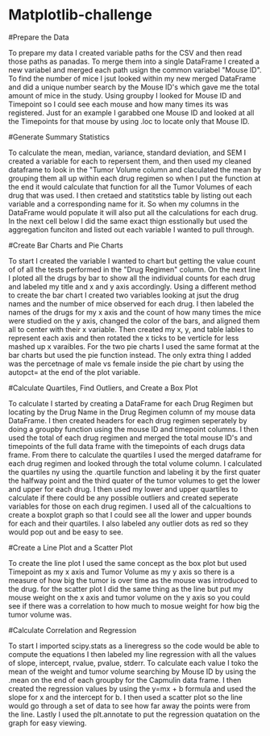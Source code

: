   # Matplotlib-challenge

#Prepare the Data
  
  To prepare my data I created variable paths for the CSV and then read those paths as panadas. To merge them into a single DataFrame I created a new variabel and merged each path usign the common variabel "Mouse ID".  To find the number of mice I jsut looked within my new merged DataFrame and did a unique number search by the Mouse ID's which gave me the total amount of mice in the study.  Using groupby I looked for Mouse ID and Timepoint so I could see each mouse and how many times its was registered.  Just for an example I garabbed one Mouse ID and looked at all the Timepoints for that mouse by using .loc to locate only that Mouse ID.

#Generate Summary Statistics
  
  To calculate the mean, median, variance, standard deviation, and SEM I created a variable for each to repersent them, and then used my cleaned dataframe to look in the "Tumor Volume column and claculated the mean by grouping them all up within each drug regimen so when I put the function at the end it would calculate that function for all the Tumor Volumes of each drug that was used.  I then cretaed and statitstics table by listing out each variable and a corresponding name for it.  So when my columns in the DataFrame would populate it will also put all the calculations for each drug.  In the next cell below I did the same exact thign esstionally but used the aggregation funciton and listed out each variable I wanted to pull through. 

#Create Bar Charts and Pie Charts
  
  To start I created the variable I wanted to chart but getting the value count of of all the tests performed in the "Drug Regimen" column.  On the next line I ploted all the drugs by bar to show all the individual counts for each drug and labeled my title and x and y axis accordingly.  Using a different method to create the bar chart I created two variables looking at jsut the drug names and the number of mice observed for each drug.  I then labeled the names of the drugs for my x axis and the count of how many times the mice were studied on the y axis, changed the color of the bars, and aligned them all to center with their x variable.  Then created my x, y, and table lables to represent each axis and then rotated the x ticks to be verticle for less mashed up x varaibles.  For the two pie charts I used the same format at the bar charts but used the pie function instead.  The only extra thing I added was the percetnage of male vs female inside the pie chart by using the autopct= at the end of the plot variable.

#Calculate Quartiles, Find Outliers, and Create a Box Plot

  To calculate I started by creating a DataFrame for each Drug Regimen but locating by the Drug Name in the Drug Regimen column of my mouse data DataFrame. I then created headers for each drug regimen seperately by doing a groupby function using the mouse ID and timepoint columns. I then used the total of each drug regimen and merged the total mouse ID's and timepoints of the full data frame with the timepoints of each drugs data frame.  From there to calculate the quartiles I used the merged dataframe for each drug regimen and looked through the total volume column.  I calculated the quartiles ny using the .quartile function and labeling it by the first quater the halfway point and the third quater of the tumor volumes to get the lower and upper for each drug. I then used my lower and upper quartiles to calculate if there could be any possible outliers and created seperate variables for those on each drug regimen.
  I used all of the calcualtions to create a boxplot graph so that I could see all the lower and upper bounds for each and their quartiles.  I also labeled any outlier dots as red so they would pop out and be easy to see.

#Create a Line Plot and a Scatter Plot

  To create the line plot I used the same concept as the box plot but used Timepoint as my x axis and Tumor Volume as my y axis so there is a measure of how big the tumor is over time as the mouse was introduced to the drug.
  for the scatter plot I did the same thing as the line but put my mouse weight on the x axis and tumor volume on the y axis so you could see if there was a correlation to how much to mosue weight for how big the tumor volume was.
  
#Calculate Correlation and Regression

  To start I imported scipy.stats as a lineregress so the code would be able to compute the equations I then labeled my line regression with all the values of slope, intercept, rvalue, pvalue, stderr.  To calculate each value I toko the mean of the weight and tumor volume searching by Mouse ID by using the .mean on the end of each groupby for the Capmulin data frame.  I then created the regression values by using the y=mx + b formula and used the slope for x and the intercept for b.  I then used a scatter plot so the line would go through a set of data to see how far away the points were from the line.  Lastly I used the plt.annotate to put the regression quatation on the graph for easy viewing.
